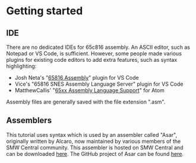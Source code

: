 # Getting started

## IDE

There are no dedicated IDEs for 65c816 assembly. An ASCII editor, such as Notepad or VS Code, is sufficient. However, some people made various plugins for existing code editors to add extra features, such as syntax highlighting:

* Josh Neta's "[65816 Assembly](https://marketplace.visualstudio.com/items?itemName=joshneta.65816-assembly)" plugin for VS Code
* Vice's "65816 SNES Assembly Language Server" plugin for VS Code
* MatthewCallis'  "[65xx Assembly Language Support](https://atom.io/packages/language-65asm)" for Atom

Assembly files are generally saved with the file extension ".asm".

## Assemblers

This tutorial uses syntax which is used by an assembler called "Asar", originally written by Alcaro, now maintained by various members of the SMW Central community. This assembler is hosted on SMW Central and can be downloaded [here](https://www.smwcentral.net/?p=section&a=details&id=19043). The GitHub project of Asar can be found [here](https://github.com/RPGHacker/asar).

